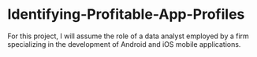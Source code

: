 # Identifying-Profitable-App-Profiles
For this project, I will assume the role of a data analyst employed by a firm specializing in the development of Android and iOS mobile applications. 
